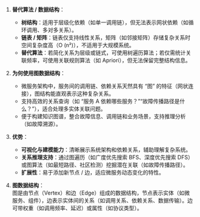 1.  **替代算法 / 数据结构**：
    
    -   **树结构**：适用于层级化依赖（如单一调用链），但无法表示网状依赖（如循环调用、多对多关系）。
    -   **链表 / 矩阵**：链表仅支持线性关系，矩阵（如邻接矩阵）存储复杂关系时空间复杂度高（O (n²)），不适用于大规模系统。
    -   **替代算法**：若简化关系为层级或链式，可使用树遍历算法；若仅需统计关联频率，可使用关联规则算法（如 Apriori），但无法保留完整结构信息。

1.  **为何使用图数据结构**：
    
    -   微服务架构中，服务间的调用链、依赖关系天然具有 “图” 的特征（网状连接），图结构能直观表示这种复杂关系。
    -   支持高效的关系查询（如 “服务 A 依赖哪些服务？”“故障传播路径是什么？”），适合处理多实体关联问题。
    -   便于构建知识图谱，整合故障信息、调用链和业务场景，支持推理分析（如故障溯源）。

1.  **优势**：
    
    -   **可视化与建模能力**：清晰展示系统架构和依赖关系，辅助理解复杂系统。
    -   **关系推理支持**：通过图遍历（如广度优先搜索 BFS、深度优先搜索 DFS）或图算法（如最短路径、社区检测）挖掘潜在关联（如故障传播路径）。
    -   **扩展性**：易于添加新节点 / 边，适应微服务动态变化的特性。

1.  **图数据结构**：  
    图是由节点（Vertex）和边（Edge）组成的数据结构，节点表示实体（如微服务、组件），边表示实体间的关系（如调用关系、依赖关系、数据传输）。边可带权重（如调用频率、延迟）或属性（如协议类型）。
<!--stackedit_data:
eyJoaXN0b3J5IjpbNDk0Njk4MDI5XX0=
-->